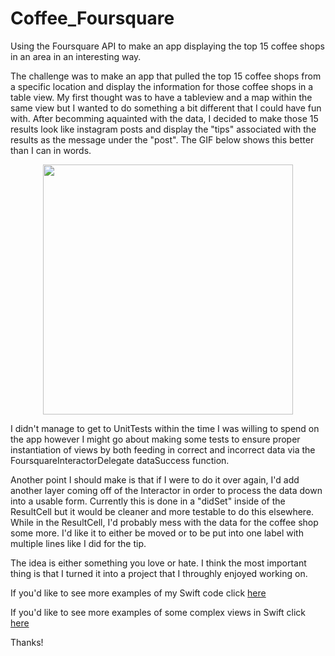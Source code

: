 # Coffee_Foursquare
Using the Foursquare API to make an app displaying the top 15 coffee shops in an area in an interesting way.

The challenge was to make an app that pulled the top 15 coffee shops from a specific location and display the information for those coffee shops in a table view. My first thought was to have a tableview and a map within the same view but I wanted to do something a bit different that I could have fun with. After becomming aquainted with the data, I decided to make those 15 results look like instagram posts and display the "tips" associated with the results as the message under the "post". The GIF below shows this better than I can in words. 

<p align="center">
	<a href="https://github.com/StevenWorrall/Swift-Practice/tree/master/TableView/BasicTableView.playground"><img src="https://github.com/StevenWorrall/Coffee_Foursquare/Coffee_Example.gif" height=400px width=auto ></a>
</p>

I didn't manage to get to UnitTests within the time I was willing to spend on the app however I might go about making some tests to ensure proper instantiation of views by both feeding in correct and incorrect data via the FoursquareInteractorDelegate dataSuccess function. 

Another point I should make is that if I were to do it over again, I'd add another layer coming off of the Interactor in order to process the data down into a usable form. Currently this is done in a "didSet" inside of the ResultCell but it would be cleaner and more testable to do this elsewhere. While in the ResultCell, I'd probably mess with the data for the coffee shop some more. I'd like it to either be moved or to be put into one label with multiple lines like I did for the tip.

The idea is either something you love or hate. I think the most important thing is that I turned it into a project that I throughly enjoyed working on. 

If you'd like to see more examples of my Swift code click [here](https://github.com/StevenWorrall/Swift_Practice)

If you'd like to see more examples of some complex views in Swift click [here](https://github.com/StevenWorrall/Netflix_Clone)

Thanks!